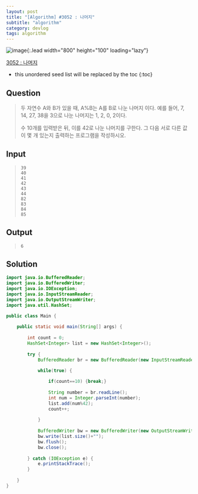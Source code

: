 ```yaml
---
layout: post
title: "[Algorithm] #3052 : 나머지"
subtitle: "algorithm"
category: devlog
tags: algorithm
---
```


![image](https://d2gd6pc034wcta.cloudfront.net/images/logo@2x.png){:.lead width="800" height="100" loading="lazy"}

[3052 : 나머지](https://www.acmicpc.net/problem/3052)

<!--more-->

* this unordered seed list will be replaced by the toc
{:toc}
## Question

> 두 자연수 A와 B가 있을 때, A%B는 A를 B로 나눈 나머지 이다. 예를 들어, 7, 14, 27, 38을 3으로 나눈 나머지는 1, 2, 0, 2이다. 
>
> 수 10개를 입력받은 뒤, 이를 42로 나눈 나머지를 구한다. 그 다음 서로 다른 값이 몇 개 있는지 출력하는 프로그램을 작성하시오.



## Input

> ```
> 39
> 40
> 41
> 42
> 43
> 44
> 82
> 83
> 84
> 85
> ```



## Output

>```
>6
>```



## Solution

```java
import java.io.BufferedReader;
import java.io.BufferedWriter;
import java.io.IOException;
import java.io.InputStreamReader;
import java.io.OutputStreamWriter;
import java.util.HashSet;

public class Main {
    
	public static void main(String[] args) {
        
		int count = 0;
        HashSet<Integer> list = new HashSet<Integer>();
		
		try {
			BufferedReader br = new BufferedReader(new InputStreamReader(System.in));
			
			while(true) {

				if(count==10) {break;}
				
				String number = br.readLine();
				int num = Integer.parseInt(number);
				list.add(num%42);
				count++;
				
			}
			
			BufferedWriter bw = new BufferedWriter(new OutputStreamWriter(System.out));
			bw.write(list.size()+"");
			bw.flush();
			bw.close();
			
		} catch (IOException e) {
			e.printStackTrace();
		}
		
	}
}
```

